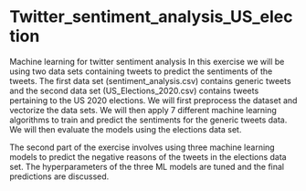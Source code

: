# Twitter_sentiment_analysis_US_election
Machine learning for twitter sentiment analysis
In this exercise we will be using two data sets containing tweets to predict the sentiments of the tweets. The first data set (sentiment_analysis.csv) contains generic tweets and the second data set (US_Elections_2020.csv) contains tweets pertaining to the US 2020 elections. We will first preprocess the dataset and vectorize the data sets. We will then apply 7 different machine learning algorithms to train and predict the sentiments for the generic tweets data. We will then evaluate the models using the elections data set.

The second part of the exercise involves using three machine learning models to predict the negative reasons of the tweets in the elections data set. The hyperparameters of the three ML models are tuned and the final predictions are discussed.
